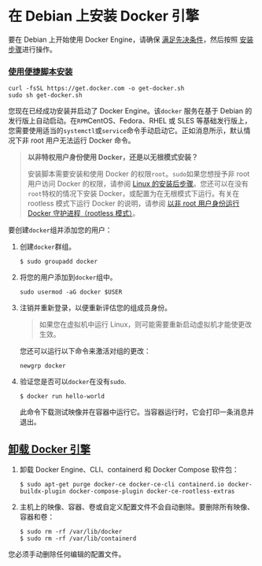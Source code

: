 # 在 Debian 上安装 Docker 引擎

要在 Debian 上开始使用 Docker Engine，请确保 [满足先决条件](https://docs.docker.com/engine/install/debian/#prerequisites)，然后按照 [安装步骤](https://docs.docker.com/engine/install/debian/#installation-methods)进行操作。

### [使用便捷脚本安装](https://docs.docker.com/engine/install/debian/#install-using-the-convenience-script)



```console
curl -fsSL https://get.docker.com -o get-docker.sh
sudo sh get-docker.sh
```

您现在已经成功安装并启动了 Docker Engine。该`docker` 服务在基于 Debian 的发行版上自动启动。在`RPM`CentOS、Fedora、RHEL 或 SLES 等基础发行版上，您需要使用适当的`systemctl`或`service`命令手动启动它。正如消息所示，默认情况下非 root 用户无法运行 Docker 命令。

> **以非特权用户身份使用 Docker，还是以无根模式安装？**
>
> 安装脚本需要安装和使用 Docker 的权限`root`。`sudo`如果您想授予非 root 用户访问 Docker 的权限，请参阅 [Linux 的安装后步骤](https://docs.docker.com/engine/install/linux-postinstall/#manage-docker-as-a-non-root-user)。您还可以在没有`root`特权的情况下安装 Docker，或配置为在无根模式下运行。有关在 rootless 模式下运行 Docker 的说明，请参阅 [以非 root 用户身份运行 Docker 守护进程（rootless 模式）](https://docs.docker.com/engine/security/rootless/)。



要创建`docker`组并添加您的用户：

1. 创建`docker`群组。

   ```console
   $ sudo groupadd docker
   ```

2. 将您的用户添加到`docker`组中。

   ```console
   sudo usermod -aG docker $USER
   ```

3. 注销并重新登录，以便重新评估您的组成员身份。

   > 如果您在虚拟机中运行 Linux，则可能需要重新启动虚拟机才能使更改生效。

   您还可以运行以下命令来激活对组的更改：

   ```console
   newgrp docker
   ```

4. 验证您是否可以`docker`在没有`sudo`.

   ```console
   $ docker run hello-world
   ```

   此命令下载测试映像并在容器中运行它。当容器运行时，它会打印一条消息并退出。



## [卸载 Docker 引擎](https://docs.docker.com/engine/install/debian/#uninstall-docker-engine)

1. 卸载 Docker Engine、CLI、containerd 和 Docker Compose 软件包：

   

   ```console
   $ sudo apt-get purge docker-ce docker-ce-cli containerd.io docker-buildx-plugin docker-compose-plugin docker-ce-rootless-extras
   ```

2. 主机上的映像、容器、卷或自定义配置文件不会自动删除。要删除所有映像、容器和卷：

   

   ```console
   $ sudo rm -rf /var/lib/docker
   $ sudo rm -rf /var/lib/containerd
   ```

您必须手动删除任何编辑的配置文件。